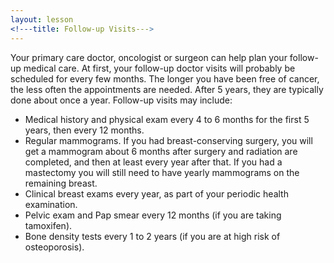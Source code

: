 ```yaml
---
layout: lesson
<!---title: Follow-up Visits--->
---
```


Your primary care doctor, oncologist or surgeon can help plan your follow-up medical care. At first, your follow-up doctor visits will probably be scheduled for every few months. The longer you have been free of cancer, the less often the appointments are needed. After 5 years, they are typically done about once a year. 
Follow-up visits may include:

* Medical history and physical exam every 4 to 6 months for the first 5 years, then every 12 months.
* Regular mammograms. If you had breast-conserving surgery, you will get a mammogram about 6 months after surgery and radiation are completed, and then at least every year after that. If you had a mastectomy you will still need to have yearly mammograms on the remaining breast.
* Clinical breast exams every year, as part of your periodic health examination.
* Pelvic exam and Pap smear every 12 months (if you are taking tamoxifen).
* Bone density tests every 1 to 2 years (if you are at high risk of osteoporosis).
